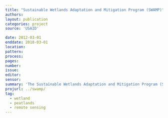 ```yaml
---
title: "Sustainable Wetlands Adaptation and Mitigation Program (SWAMP)"
authors:
layout: publication
categories: project
source: 'USAID'

date: 2012-03-01
enddate: 2018-03-01
location:
pattern:
process:
pages:
number:
issue:
editor:
sensor:
summary: 'The Sustainable Wetlands Adaptation and Mitigation Program (SWAMP) is a collaborative effort by the Center for International Forestry Research (CIFOR), the USDA Forest Service (USFS) and Oregon State University with support from the US Agency for International Development (USAID). I have worked for SWAMP as an independent researcher since 2012, focusing on mapping and monitoring of global pantropical wetlands and peatlands.'
projurl: ../swamp/
tag:
  - wetland
  - peatlands
  - remote sensing
---
```

